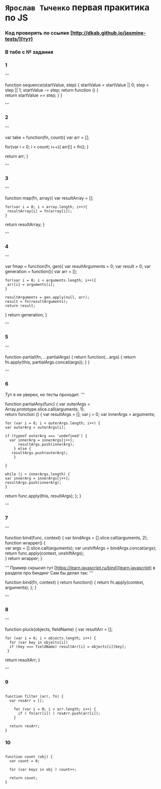 `Ярослав Тыченко` первая пракитика по JS
=========================
### Код проверять по ссылке [http://dkab.github.io/jasmine-tests/](тут)
### В табе с № задания


### 1
'''

function sequence(startValue, step) {
  startValue = startValue || 0;
  step = step || 1;
  startValue -= step;
  return function () {   
    return startValue += step;
  }
}

'''

### 2
'''

var take = function(fn, count){
  var arr = [];

  for(var i = 0; i < count; i++){
    arr[i] = fn();
  }

  return arr;
}

'''

### 3
'''

function map(fn, array){
  var resultArray = [];

    for(var i = 0; i < array.length; i++){
     resultArray[i] = fn(array[i]);
    }

  return resultArray;
}


'''

### 4
'''

var fmap = function(fn, gen){
  var resultArguments = 0;
  var result = 0;
  var generation = function(){
    var arr = [];

    for(var i = 0; i < arguments.length; i++){
     arr[i] = arguments[i];
    }

    resultArguments = gen.apply(null, arr);
    result = fn(resultArguments);
    return result;
  }
  return generation;
}

'''

### 5
'''

function partial(fn, ...partialArgs) {
  return function(...args) {
    return fn.apply(this, partialArgs.concat(args));
  }
}

'''

### 6 
Тут я не уверен, но тесты проходит.
'''

function partialAny(func) {
  var outerArgs = Array.prototype.slice.call(arguments, 1);  
  return function () {
    var resultArgs = [];
    var j = 0;
    var innerArgs = arguments;

    for (var i = 0; i < outerArgs.length; i++) {
	var outerArg = outerArgs[i];

	if (typeof outerArg === 'undefined') {
	  var innerArg = innerArgs[j++];
          resultArgs.push(innerArg);
        } else {
	   resultArgs.push(outerArg);
        }

    }

    while (j < innerArgs.length) {
	var innerArg = innerArgs[j++];
	resultArgs.push(innerArg);
    }

  return func.apply(this, resultArgs);
  };
}

'''

### 7
'''

function bind(func, context) {
  var bindArgs = [].slice.call(arguments, 2); 
    function wrapper() {                        
      var args = [].slice.call(arguments);
      var unshiftArgs = bindArgs.concat(args);  
      return func.apply(context, unshiftArgs);  
    }
  return wrapper;
}

'''
Пример скрысил тут [https://learn.javascript.ru/bind](learn.javascript) в разделе про биндинг 
Сам бы делал так:
'''

function bind(fn, context) {
  return function() {
    return fn.apply(context, arguments);
  };
}

'''

### 8
'''

function pluck(objects, fieldName) {
  var resultArr = [];

    for (var i = 0; i < objects.length; i++) {
      for (var key in objects[i])
      if (key === fieldName) resultArr[i] = objects[i][key]; 
     }
 
  return resultArr;
}

'''

### 9
```

function filter (arr, fn) {
  var resArr = [];

    for (var i = 0; i < arr.length; i++) {
      if ( fn(arr[i]) ) resArr.push(arr[i]);
    }

  return resArr;
}

```

### 10 
```

function count (obj) {
  var count = 0; 

  for (var keys in obj ) count++;

  return count;
}

```